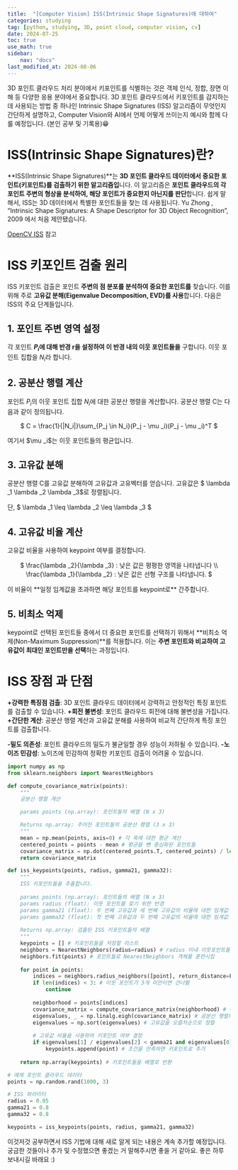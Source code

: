 ```yaml
---
title:  "[Computer Vision] ISS(Intrinsic Shape Signatures)에 대하여" 
categories: studying
tag: [python, studying, 3D, point cloud, computer vision, cv]
date: 2024-07-25
toc: true
use_math: true
sidebar:
    nav: "docs"
last_modified_at: 2024-08-06
---
```


3D 포인트 클라우드 처리 분야에서 키포인트를 식별하는 것은 객체 인식, 정합, 장면 이해 등 다양한 응용 분야에서 중요합니다. 3D 포인트 클라우드에서 키포인트를 감지하는 데 사용되는 방법 중 하나인 Intrinsic Shape Signatures (ISS) 알고리즘이 무엇인지 간단하게 설명하고, Computer Vision와 AI에서 언제 어떻게 쓰이는지 예시와 함께 다룰 예정입니다. (본인 공부 및 기록용)😁

# ISS(Intrinsic Shape Signatures)란?
**ISS(Intrinsic Shape Signatures)**는 **3D 포인트 클라우드 데이터에서 중요한 포인트(키포인트)를 검출하기 위한 알고리즘입**니다. 이 알고리즘은 **포인트 클라우드의 각 포인트 주변의 형상을 분석하여, 해당 포인트가 중요한지 아닌지를 판단**합니다. 쉽게 말해서, ISS는 3D 데이터에서 특별한 포인트들을 찾는 데 사용됩니다.
Yu Zhong , “Intrinsic Shape Signatures: A Shape Descriptor for 3D Object Recognition”, 2009 에서 처음 제안됐습니다.

[OpenCV ISS](https://www.open3d.org/docs/latest/tutorial/Advanced/iss_keypoint_detector.html) 참고

# ISS 키포인트 검출 원리
ISS 키포인트 검출은 포인트 **주변의 점 분포를 분석하여 중요한 포인트를** 찾습니다. 이를 위해 주로 **고유값 분해(Eigenvalue Decomposition, EVD)를 사용**합니다. 다음은 ISS의 주요 단계들입니다.


## 1. 포인트 주변 영역 설정
각 포인트 **$P_i$에 대해 반경 r을 설정하여 이 반경 내의 이웃 포인트들을** 구합니다. 이웃 포인트 집합을 $N_i$라 합니다.


## 2. 공분산 행렬 계산
포인트 $P_i$의 이웃 포인트 집합 $N_i$에 대한 공분산 행렬을 계산합니다. 공분산 행렬 C는 다음과 같이 정의됩니다.
<p align="center">
$
C = \frac{1}{|N_i|}\sum_{P_j \in N_i}(P_j - \mu _i)(P_j - \mu _i)^T
$
</p>
여기서 $\mu _i$는 이웃 포인트들의 평균입니다.

## 3. 고유값 분해
공분산 행렬 C를 고유값 분해하여 고유값과 고유벡터를 얻습니다. 고유값은 $ \lambda _1 \lambda _2 \lambda _3$로 정렬됩니다. 

단, $ \lambda _1 \leq \lambda _2 \leq \lambda _3 $

## 4. 고유값 비율 계산
고유값 비율을 사용하여 keypoint 여부를 결정합니다.
<p align="center">
$
\frac{\lambda _2}{\lambda _3} : 낮은 값은 평평한 영역을 나타냅니다 \\
\frac{\lambda _1}{\lambda _2} : 낮은 값은 선형 구조를 나타냅니다.
$
</p>
이 비율이 **일정 임계값을 초과하면 해당 포인트를 keypoint로** 간주합니다.

## 5. 비최소 억제
keypoint로 선택된 포인트들 중에서 더 중요한 포인트를 선택하기 위해서 **비최소 억제(Non-Maximum Suppression)**를 적용합니다. 이는 **주변 포인트와 비교하여 고유값이 최대인 포인트만을 선택**하는 과정입니다.

# ISS 장점 과 단점
**+강력한 특징점 검출**: 3D 포인트 클라우드 데이터에서 강력하고 안정적인 특징 포인트를 검출할 수 있습니다.
**+회전 불변성**: 포인트 클라우드 회전에 대해 불변성을 가집니다.
**+간단한 계산**: 공분산 행렬 계산과 고유값 분해를 사용하여 비교적 간단하게 특징 포인트를 검출합니다.

**-밀도 의존성**: 포인트 클라우드의 밀도가 불균일할 경우 성능이 저하될 수 있습니다.
**-노이즈 민감성**: 노이즈에 민감하여 정확한 키포인트 검출이 어려울 수 있습니다.

```python
import numpy as np
from sklearn.neighbors import NearestNeighbors

def compute_covariance_matrix(points):
    """
    공분산 행렬 계산

    params points (np.array): 포인트들의 배열 (N x 3)

    Returns np.array: 주어진 포인트들의 공분산 행렬 (3 x 3)
    """
    mean = np.mean(points, axis=0) # 각 축에 대한 평균 계산
    centered_points = points - mean # 평균을 뺀 중심화된 포인트들
    covariance_matrix = np.dot(centered_points.T, centered_points) / len(points) # 공분산 행렬 계산
    return covariance_matrix

def iss_keypoints(points, radius, gamma21, gamma32):
    """
    ISS 키포인트들을 추출합니다.
    
    params points (np.array): 포인트들의 배열 (N x 3)
    params radius (float): 이웃 포인트를 찾기 위한 반경
    params gamma21 (float): 두 번째 고유값과 세 번째 고유값의 비율에 대한 임계값
    params gamma32 (float): 첫 번째 고유값과 두 번째 고유값의 비율에 대한 임계값
    
    Returns np.array: 검출된 ISS 키포인트들의 배열
    """
    keypoints = [] # 키포인트들을 저장할 리스트
    neighbors = NearestNeighbors(radius=radius) # radius 이내 이웃포인트들 검출
    neighbors.fit(points) # 포인트들로 NearestNeighbors 객체를 훈련시킴
    
    for point in points:
        indices = neighbors.radius_neighbors([point], return_distance=False)[0] # 반경 이내의 이웃 포인트 인덱스
        if len(indices) < 3: # 이웃 포인트가 3개 미만이면 건너뜀
            continue
        
        neighborhood = points[indices]
        covariance_matrix = compute_covariance_matrix(neighborhood) # 이웃 포인트들의 공분산 행렬 계산
        eigenvalues, _ = np.linalg.eigh(covariance_matrix) # 공분산 행렬의 고유값 계산
        eigenvalues = np.sort(eigenvalues) # 고유값을 오름차순으로 정렬
        
        # 고유값 비율을 사용하여 키포인트 여부 결정
        if eigenvalues[1] / eigenvalues[2] < gamma21 and eigenvalues[0] / eigenvalues[1] < gamma32:
            keypoints.append(point) # 조건을 만족하면 키포인트로 추가
    
    return np.array(keypoints) # 키포인트들을 배열로 반환

# 예제 포인트 클라우드 데이터
points = np.random.rand(1000, 3)

# ISS 파라미터
radius = 0.05
gamma21 = 0.8
gamma32 = 0.8

keypoints = iss_keypoints(points, radius, gamma21, gamma32)
```

이것저것 공부하면서 ISS 기법에 대해 새로 알게 되는 내용은 계속 추가할 예정입니다. 궁금한 것들이나 추가 및 수정했으면 좋겠는 거 말해주시면 좋을 거 같아요.
좋은 하루 보내시길 바래요 :)